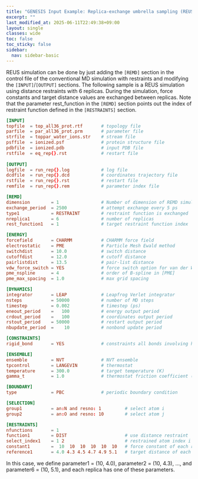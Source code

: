 ```yaml
---
title: "GENESIS Input Example: Replica-exchange umbrella sampling (REUS or Hamiltonian REMD) using a distance restraint"
excerpt: ""
last_modified_at: 2025-06-11T22:49:38+09:00
layout: single
classes: wide
toc: false
toc_sticky: false
sidebar:
  nav: sidebar-basic
---
```


REUS simulation can be done by just adding the `[REMD]` section in the control
file of the conventional MD simulation with restraints and modifying the
`[INPUT]`/`[OUTPUT]` sections. The following sample is a REUS simulation using
distance restraints with 6 replicas. During the simulation, force constants and
target distance values are exchanged between replicas. Note that the parameter
rest_function in the `[REMD]` section points out the index of restraint function
defined in the `[RESTRAINTS]` section.

```toml
[INPUT]
topfile  = top_all36_prot.rtf       # topology file
parfile  = par_all36_prot.prm       # parameter file
strfile  = toppar_water_ions.str    # stream file
psffile  = ionized.psf              # protein structure file
pdbfile  = ionized.pdb              # input PDB file
rstfile  = eq_rep{}.rst             # restart file
 
[OUTPUT]
logfile  = run_rep{}.log            # log file
dcdfile  = run_rep{}.dcd            # coordinates trajectory file
rstfile  = run_rep{}.rst            # restart file
remfile  = run_rep{}.rem            # parameter index file

[REMD]
dimension        = 1                # Number of dimension of REMD simulation
exchange_period  = 2500             # attempt exchange every 5 ps
type1            = RESTRAINT        # restraint function is exchanged
nreplica1        = 6                # number of replicas
rest_function1   = 1                # target restraint function index

[ENERGY]
forcefield       = CHARMM           # CHARMM force field
electrostatic    = PME              # Particle Mesh Ewald method
switchdist       = 10.0             # switch distance
cutoffdist       = 12.0             # cutoff distance
pairlistdist     = 13.5             # pair-list distance
vdw_force_switch = YES              # force switch option for van der Waals
pme_nspline      = 4                # order of B-spline in [PME]
pme_max_spacing  = 1.0              # max grid spacing

[DYNAMICS]
integrator       = LEAP             # Leapfrog Verlet integrator
nsteps           = 50000            # number of MD steps
timestep         = 0.002            # timestep (ps)
eneout_period    =   100            # energy output period
crdout_period    =   100            # coordinates output period
rstout_period    = 50000            # restart output period
nbupdate_period  =    10            # nonbond update period

[CONSTRAINTS]
rigid_bond       = YES              # constraints all bonds involving hydrogen

[ENSEMBLE]
ensemble         = NVT              # NVT ensemble
tpcontrol        = LANGEVIN         # thermostat
temperature      = 300.0            # target temperature (K)
gamma_t          = 1.0              # thermostat friction coefficient (ps-1)

[BOUNDARY]
type             = PBC              # periodic boundary condition

[SELECTION]
group1           = an:N and resno: 1         # select atom i
group2           = an:O and resno: 10        # select atom j

[RESTRAINTS]
nfunctions       = 1
function1        = DIST                      # use distance restraint
select_index1    = 1 2                       # restrained atom index i and j
constant1        =  10  10  10  10  10  10   # force constant of each replica
reference1       = 4.0 4.3 4.5 4.7 4.9 5.1   # target distance of each replica
```

In this case, we define parameter1 = (10, 4.0), parameter2 = (10, 4.3), …, and
parameter6 = (10, 5.1), and each replica has one of these parameters.